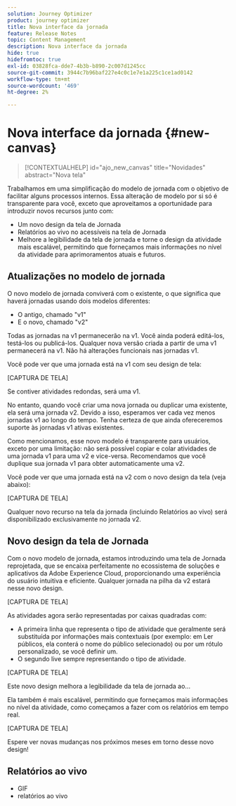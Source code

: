 ```yaml
---
solution: Journey Optimizer
product: journey optimizer
title: Nova interface da jornada
feature: Release Notes
topic: Content Management
description: Nova interface da jornada
hide: true
hidefromtoc: true
exl-id: 03828fca-dde7-4b3b-b890-2c007d1245cc
source-git-commit: 3944c7b96baf227e4c0c1e7e1a225c1ce1ad0142
workflow-type: tm+mt
source-wordcount: '469'
ht-degree: 2%

---
```


# Nova interface da jornada {#new-canvas}

>[!CONTEXTUALHELP]
>id="ajo_new_canvas"
>title="Novidades"
>abstract="Nova tela"

Trabalhamos em uma simplificação do modelo de jornada com o objetivo de facilitar alguns processos internos. Essa alteração de modelo por si só é transparente para você, exceto que aproveitamos a oportunidade para introduzir novos recursos junto com:

* Um novo design da tela de Jornada
* Relatórios ao vivo no acessíveis na tela de Jornada
* Melhore a legibilidade da tela de jornada e torne o design da atividade mais escalável, permitindo que forneçamos mais informações no nível da atividade para aprimoramentos atuais e futuros.

## Atualizações no modelo de jornada

O novo modelo de jornada conviverá com o existente, o que significa que haverá jornadas usando dois modelos diferentes:

* O antigo, chamado &quot;v1&quot;
* E o novo, chamado &quot;v2&quot;

Todas as jornadas na v1 permanecerão na v1. Você ainda poderá editá-los, testá-los ou publicá-los. Qualquer nova versão criada a partir de uma v1 permanecerá na v1. Não há alterações funcionais nas jornadas v1.

Você pode ver que uma jornada está na v1 com seu design de tela:

[CAPTURA DE TELA]

Se contiver atividades redondas, será uma v1.

No entanto, quando você criar uma nova jornada ou duplicar uma existente, ela será uma jornada v2. Devido a isso, esperamos ver cada vez menos jornadas v1 ao longo do tempo. Tenha certeza de que ainda ofereceremos suporte às jornadas v1 ativas existentes.

Como mencionamos, esse novo modelo é transparente para usuários, exceto por uma limitação: não será possível copiar e colar atividades de uma jornada v1 para uma v2 e vice-versa. Recomendamos que você duplique sua jornada v1 para obter automaticamente uma v2.

Você pode ver que uma jornada está na v2 com o novo design da tela (veja abaixo):

[CAPTURA DE TELA]

Qualquer novo recurso na tela da jornada (incluindo Relatórios ao vivo) será disponibilizado exclusivamente no jornada v2.

## Novo design da tela de Jornada

Com o novo modelo de jornada, estamos introduzindo uma tela de Jornada reprojetada, que se encaixa perfeitamente no ecossistema de soluções e aplicativos da Adobe Experience Cloud, proporcionando uma experiência do usuário intuitiva e eficiente. Qualquer jornada na pilha da v2 estará nesse novo design.

[CAPTURA DE TELA]

As atividades agora serão representadas por caixas quadradas com:

* A primeira linha que representa o tipo de atividade que geralmente será substituída por informações mais contextuais (por exemplo: em Ler públicos, ela conterá o nome do público selecionado) ou por um rótulo personalizado, se você definir um.
* O segundo live sempre representando o tipo de atividade.

[CAPTURA DE TELA]

Este novo design melhora a legibilidade da tela de jornada ao...

Ela também é mais escalável, permitindo que forneçamos mais informações no nível da atividade, como começamos a fazer com os relatórios em tempo real.

[CAPTURA DE TELA]

Espere ver novas mudanças nos próximos meses em torno desse novo design!

## Relatórios ao vivo

* GIF
* relatórios ao vivo